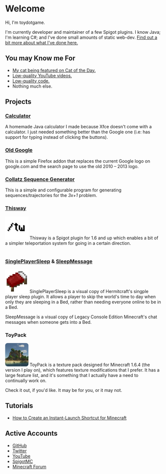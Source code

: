 # Welcome
Hi, I'm toydotgame.

I'm currently developer and maintainer of a few Spigot plugins. I know Java; I'm learning C#; and I've done small amounts of static web-dev. [Find out a bit more about what I've done here.](pages/about.html)

## You may Know me For
* [My cat being featured on Cat of the Day.](http://catoftheday.com/archive/2020/March/18.html)
* [Low-quality YouTube videos.](https://www.youtube.com/channel/UCgkC2xFIPZCLEadyYZCsbWw)
* [Low-quality code.](https://github.com/toydotgame/)
* Nothing much else.

## Projects
### [Calculator](https://github.com/toydotgame/calculator)
A homemade Java calculator I made because Xfce doesn't come with a calculator. I just needed something better than the Google one (i.e: has support for typing instead of clicking the buttons).
<br>
### [Old Google](https://github.com/toydotgame/old-google)
This is a simple Firefox addon that replaces the current Google logo on google.com and the search page to use the old 2010 – 2013 logo.
<br>
### [Collatz Sequence Generator](https://github.com/toydotgame/collatz-conjecture-sequence-generator)
This is a simple and configurable program for generating sequences/trajectories for the _3x+1_ problem.
<br>
### [Thisway](https://spigotmc.org/resources/thisway.87115/)
<img src="assets/images/Thisway_Rounded.png" width="75" id="inline" /> Thisway is a Spigot plugin for 1.6 and up which enables a bit of a simpler teleportation system for going in a certain direction.
<br><br>
### [SinglePlayerSleep](https://www.spigotmc.org/resources/singleplayersleep.91195/) & [SleepMessage](https://www.spigotmc.org/resources/sleepmessage.91191/)
<img src="assets/images/Bed.png" width="75" id="inline" /> SinglePlayerSleep is a visual copy of Hermitcraft's singple player sleep plugin. It allows a player to skip the world's time to day when only they are sleeping in a Bed, rather than needing everyone online to be in a Bed.

SleepMessage is a visual copy of Legacy Console Edition Minecraft's chat messages when someone gets into a Bed.
<br>
### ToyPack
<img src="assets/images/pack.png" width="75" id="inline" style="border-radius:10%" /> ToyPack is a texture pack designed for Minecraft 1.6.4 (the version I play on), which features texture modifications that I prefer. It has a large feature list, and it's something that I actually have a need to continually work on.

Check it out, if you'd like. It may be for you, or it may not.
<br>

## Tutorials
* [How to Create an Instant-Launch Shortcut for Minecraft](pages/tutorials/instantMinecraft.html)

## Active Accounts
* [GitHub](https://github.com/toydotgame)
* [Twitter](https://twitter.com/toydotgame)
* [YouTube](https://www.youtube.com/channel/UCgkC2xFIPZCLEadyYZCsbWw)
* [SpigotMC](https://www.spigotmc.org/members/toydotgam.1096646/)
* [Minecraft Forum](https://www.minecraftforum.net/members/toydotgam)
